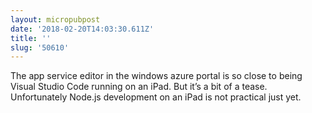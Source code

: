 ```yaml
---
layout: micropubpost
date: '2018-02-20T14:03:30.611Z'
title: ''
slug: '50610'
---
```

The app service editor in the windows azure portal is so close to being Visual Studio Code running on an iPad. But it’s a bit of a tease. Unfortunately Node.js development on an iPad is not practical just yet. 
